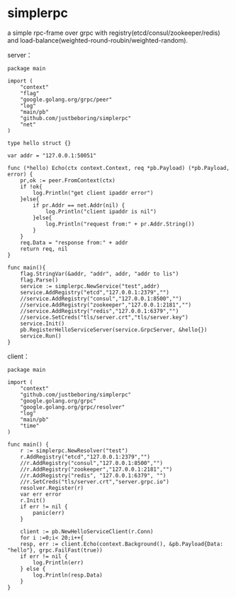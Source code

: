 # simplerpc
a simple rpc-frame over grpc with registry(etcd/consul/zookeeper/redis) and load-balance(weighted-round-roubin/weighted-random).

server：

	package main

	import (
		"context"
		"flag"
		"google.golang.org/grpc/peer"
		"log"
		"main/pb"
		"github.com/justbeboring/simplerpc"
		"net"
	)

	type hello struct {}

	var addr = "127.0.0.1:50051"

	func (*hello) Echo(ctx context.Context, req *pb.Payload) (*pb.Payload, error) {
		pr,ok := peer.FromContext(ctx)
		if !ok{
			log.Println("get client ipaddr error")
		}else{
			if pr.Addr == net.Addr(nil) {
				log.Println("client ipaddr is nil")
			}else{
				log.Println("request from:" + pr.Addr.String())
			}
		}
		req.Data = "response from:" + addr
		return req, nil
	}

	func main(){
		flag.StringVar(&addr, "addr", addr, "addr to lis")
		flag.Parse()
		service := simplerpc.NewService("test",addr)
		service.AddRegistry("etcd","127.0.0.1:2379","")
		//service.AddRegistry("consul","127.0.0.1:8500","")
		//service.AddRegistry("zookeeper","127.0.0.1:2181","")
		//service.AddRegistry("redis","127.0.0.1:6379","")
		//service.SetCreds("tls/server.crt","tls/server.key")
		service.Init()
		pb.RegisterHelloServiceServer(service.GrpcServer, &hello{})
		service.Run()
	}

client：

	package main

	import (
		"context"
		"github.com/justbeboring/simplerpc"
		"google.golang.org/grpc"
		"google.golang.org/grpc/resolver"
		"log"
		"main/pb"
		"time"
	)

	func main() {
		r := simplerpc.NewResolver("test")
		r.AddRegistry("etcd","127.0.0.1:2379","")
		//r.AddRegistry("consul","127.0.0.1:8500","")
		//r.AddRegistry("zookeeper","127.0.0.1:2181","")
		//r.AddRegistry("redis", "127.0.0.1:6379", "")
		//r.SetCreds("tls/server.crt","server.grpc.io")
		resolver.Register(r)
		var err error
		r.Init()
		if err != nil {
			panic(err)
		}

		client := pb.NewHelloServiceClient(r.Conn)
		for i :=0;i< 20;i++{
		resp, err := client.Echo(context.Background(), &pb.Payload{Data: "hello"}, grpc.FailFast(true))
		if err != nil {
			log.Println(err)
		} else {
			log.Println(resp.Data)
		}
	}
